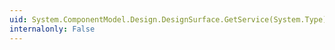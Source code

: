 ```yaml
---
uid: System.ComponentModel.Design.DesignSurface.GetService(System.Type)
internalonly: False
---
```

